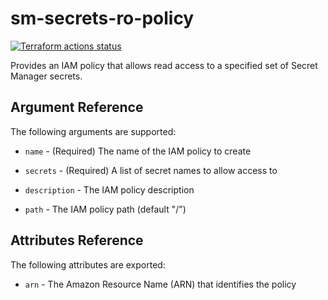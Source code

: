 # sm-secrets-ro-policy

[![Terraform actions status](https://github.com/techservicesillinois/terraform-aws-sm-secrets-ro-policy/workflows/terraform/badge.svg)](https://github.com/techservicesillinois/terraform-aws-sm-secrets-ro-policy/actions)

Provides an IAM policy that allows read access to a specified set
of Secret Manager secrets.

Argument Reference
-----------------

The following arguments are supported:

* `name` - (Required) The name of the IAM policy to create

* `secrets` - (Required) A list of secret names to allow access to

* `description` - The IAM policy description

* `path` - The IAM policy path (default "/")

Attributes Reference
--------------------

The following attributes are exported:

* `arn` - The Amazon Resource Name (ARN) that identifies the policy
